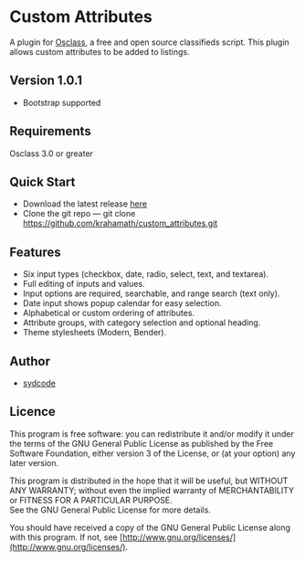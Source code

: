 Custom Attributes
=================

A plugin for [Osclass](http://osclass.org), a free and open source classifieds script.
This plugin allows custom attributes to be added to listings. 

## Version 1.0.1
* Bootstrap supported

## Requirements
Osclass 3.0 or greater

## Quick Start
* Download the latest release [here](https://github.com/krahamath/custom_attributes/archive/master.zip)
* Clone the git repo — git clone https://github.com/krahamath/custom_attributes.git

## Features
* Six input types (checkbox, date, radio, select, text, and textarea).
* Full editing of inputs and values.
* Input options are required, searchable, and range search (text only). 
* Date input shows popup calendar for easy selection.
* Alphabetical or custom ordering of attributes.
* Attribute groups, with category selection and optional heading.
* Theme stylesheets (Modern, Bender).

## Author
* [sydcode](https://github.com/sydcode)

## Licence
This program is free software: you can redistribute it and/or modify
it under the terms of the GNU General Public License as published by
the Free Software Foundation, either version 3 of the License, or
(at your option) any later version.

This program is distributed in the hope that it will be useful,
but WITHOUT ANY WARRANTY; without even the implied warranty of
MERCHANTABILITY or FITNESS FOR A PARTICULAR PURPOSE.  
See the GNU General Public License for more details.

You should have received a copy of the GNU General Public License
along with this program.  If not, see [http://www.gnu.org/licenses/](http://www.gnu.org/licenses/).
